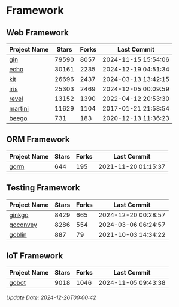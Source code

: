 # Framework

## Web Framework
| Project Name | Stars | Forks | Last Commit |
| ------------ | ----- | ----- | ----------- |
| [gin](https://github.com/gin-gonic/gin) | 79590 | 8057 | 2024-11-15 15:54:06 |
| [echo](https://github.com/labstack/echo) | 30161 | 2235 | 2024-12-19 04:51:34 |
| [kit](https://github.com/go-kit/kit) | 26696 | 2437 | 2024-03-13 13:42:15 |
| [iris](https://github.com/kataras/iris) | 25303 | 2469 | 2024-12-05 00:09:59 |
| [revel](https://github.com/revel/revel) | 13152 | 1390 | 2022-04-12 20:53:30 |
| [martini](https://github.com/go-martini/martini) | 11629 | 1104 | 2017-01-21 21:58:54 |
| [beego](https://github.com/astaxie/beego) | 731 | 183 | 2020-12-13 11:36:23 |

## ORM Framework
| Project Name | Stars | Forks | Last Commit |
| ------------ | ----- | ----- | ----------- |
| [gorm](https://github.com/jinzhu/gorm) | 644 | 195 | 2021-11-20 01:15:37 |

## Testing Framework
| Project Name | Stars | Forks | Last Commit |
| ------------ | ----- | ----- | ----------- |
| [ginkgo](https://github.com/onsi/ginkgo) | 8429 | 665 | 2024-12-20 00:28:57 |
| [goconvey](https://github.com/smartystreets/goconvey) | 8286 | 554 | 2024-03-06 06:24:57 |
| [goblin](https://github.com/franela/goblin) | 887 | 79 | 2021-10-03 14:34:22 |

## IoT Framework
| Project Name | Stars | Forks | Last Commit |
| ------------ | ----- | ----- | ----------- |
| [gobot](https://github.com/hybridgroup/gobot) | 9018 | 1046 | 2024-11-05 09:43:38 |

*Update Date: 2024-12-26T00:00:42*